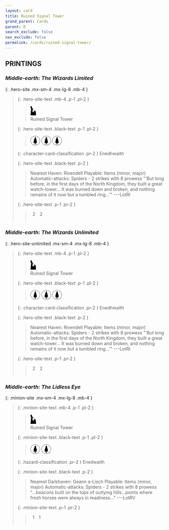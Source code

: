 ```yaml
---
layout: card
title: Ruined Signal Tower
grand_parent: Cards
parent: R
search_exclude: false
nav_exclude: false
permalink: /cards/ruined-signal-tower/
---
```


## PRINTINGS


### _Middle-earth: The Wizards Limited_

{: .hero-site .mx-sm-4 .mx-lg-8 .mb-4 }
> {: .hero-site-text .mb-4 .p-1 .pl-2 }
> > <div class="card-mp"><img src="/assets/images/ruinlair.svg"></div>
> > <div class="character-card-name">Ruined Signal Tower</div>
>
> {: .hero-site-text .black-text .p-1 .pl-2 }
> > ![](/assets/images/wilderness.svg) ![](/assets/images/wilderness.svg) ![](/assets/images/wilderness.svg)
>
> {: .character-card-classification .pr-2 }
> Enedhwaith
>
> {: .hero-site-text .black-text .p-2 }
> > Nearest Haven: Rivendell Playable: Items (minor, major) Automatic-attacks: Spiders - 2 strikes with 8 prowess  "'But long before, in the first days of the North Kingdom, they built a great watch-tower... It was burned down and broken, and nothing remains of it now but a tumbled ring...'" ---LotRI 
> 
> {: .hero-site-text .p-1 .pr-2 }
> > <div class="hero-site-draw"><span class="hero-you-draw">&ensp;2&ensp;</span><span class="hero-opp-draw">&ensp;2&ensp;</span></div>
> > <div class="card-corruption">&nbsp;</div>

### _Middle-earth: The Wizards Unlimited_

{: .hero-site-unlimited .mx-sm-4 .mx-lg-8 .mb-4 }
> {: .hero-site-text .mb-4 .p-1 .pl-2 }
> > <div class="card-mp"><img src="/assets/images/ruinlair.svg"></div>
> > <div class="character-card-name">Ruined Signal Tower</div>
>
> {: .hero-site-text .black-text .p-1 .pl-2 }
> > ![](/assets/images/wilderness.svg) ![](/assets/images/wilderness.svg) ![](/assets/images/wilderness.svg)
>
> {: .character-card-classification .pr-2 }
> Enedhwaith
>
> {: .hero-site-text .black-text .p-2 }
> > Nearest Haven: Rivendell Playable: Items (minor, major) Automatic-attacks: Spiders - 2 strikes with 8 prowess  "'But long before, in the first days of the North Kingdom, they built a great watch-tower... It was burned down and broken, and nothing remains of it now but a tumbled ring...'" ---LotRI 
> 
> {: .hero-site-text .p-1 .pr-2 }
> > <div class="hero-site-draw"><span class="hero-you-draw">&ensp;2&ensp;</span><span class="hero-opp-draw">&ensp;2&ensp;</span></div>
> > <div class="card-corruption">&nbsp;</div>

### _Middle-earth: The Lidless Eye_

{: .minion-site .mx-sm-4 .mx-lg-8 .mb-4 }
> {: .minion-site-text .mb-4 .p-1 .pl-2 }
> > <div class="card-mp"><img src="/assets/images/ruinlair.svg"></div>
> > <div class="card-name">Ruined Signal Tower</div>
>
> {: .minion-site-text .black-text .p-1 .pl-2 }
> > ![](/assets/images/wilderness.svg) ![](/assets/images/wilderness.svg)
>
> {: .hazard-classification .pr-2 }
> Enedwaith
>
> {: .minion-site-text .black-text .p-2 }
> > Nearest Darkhaven: Geann a-Lisch Playable: Items (minor, major) Automatic-attacks: Spiders - 2 strikes with 8 prowess  "...beacons built on the tops of outlying hills...points where fresh horses were always in readiness..." ---LotRV 
> 
> {: .minion-site-text .p-1 .pr-2 }
> > <div class="hero-site-draw"><span class="minion-you-draw">&ensp;1&ensp;</span><span class="minion-opp-draw">&ensp;1&ensp;</span></div>
> > <div class="card-corruption">&nbsp;</div>
